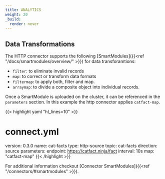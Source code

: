 ```yaml
---
title: ANALYTICS
weight: 20
_build:
  render: never
---
```


## Data Transformations

The HTTP connector supports the following [SmartModules]({{<ref "/docs/smartmodules/overview/" >}}) for data transforamtions:

- `filter`: to eliminate invalid records
- `map`: to correct or transform data formats
- `filtermap`: to apply both, filter and map.
- `arraymap`: to divide a composite object into individual records.

Once a SmartModule is uploaded on the cluster, it can be referenced in the `parameters` section. In this example the http connector applies `catfact-map`.

{{< highlight yaml "hl_lines=10" >}}
# connect.yml
version: 0.3.0
name: cat-facts
type: http-source
topic: cat-facts
direction: source
parameters:
  endpoint: https://catfact.ninja/fact
  interval: 10s
  map: "catfact-map"
{{< /highlight >}}

For additional information checkout [Connector SmartModules]({{<ref "/connectors/#smartmodules" >}}).